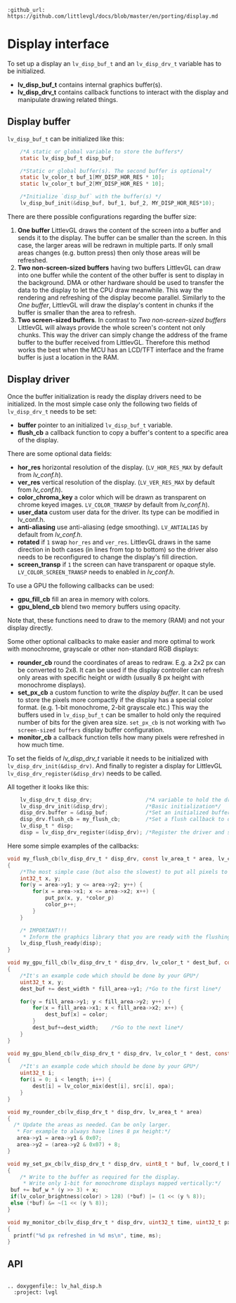 ```eval_rst
:github_url: https://github.com/littlevgl/docs/blob/master/en/porting/display.md
```
# Display interface

To set up a display an `lv_disp_buf_t` and an `lv_disp_drv_t` variable has to be initialized.
- **lv_disp_buf_t** contains internal graphics buffer(s).
- **lv_disp_drv_t** contains callback functions to interact with the display and manipulate drawing related things.


## Display buffer

`lv_disp_buf_t` can be initialized like this:
```c
    /*A static or global variable to store the buffers*/
    static lv_disp_buf_t disp_buf;

    /*Static or global buffer(s). The second buffer is optional*/
    static lv_color_t buf_1[MY_DISP_HOR_RES * 10];
    static lv_color_t buf_2[MY_DISP_HOR_RES * 10];

    /*Initialize `disp_buf` with the buffer(s) */
    lv_disp_buf_init(&disp_buf, buf_1, buf_2, MY_DISP_HOR_RES*10);
```

There are there possible configurations regarding the buffer size:
1. **One buffer** LittlevGL draws the content of the screen into a buffer and sends it to the display.
The buffer can be smaller than the screen. In this case, the larger areas will be redrawn in multiple parts.
If only small areas changes (e.g. button press) then only those areas will be refreshed.
2. **Two non-screen-sized buffers** having two buffers LittlevGL can draw into one buffer while the content of the other buffer is sent to display in the background.
DMA or other hardware should be used to transfer the data to the display to let the CPU draw meanwhile.
This way the rendering and refreshing of the display become parallel.
Similarly to the *One buffer*, LittlevGL will draw the display's content in chunks if the buffer is smaller than the area to refresh.
3. **Two screen-sized buffers**.
In contrast to *Two non-screen-sized buffers* LittlevGL will always provide the whole screen's content not only chunks.
This way the driver can simply change the address of the frame buffer to the buffer received from LittlevGL.
Therefore this method works the best when the MCU has an LCD/TFT interface and the frame buffer is just a location in the RAM.


## Display driver

Once the buffer initialization is ready the display drivers need to be initialized. In the most simple case only the following two fields of `lv_disp_drv_t` needs to be set:
- **buffer** pointer to an initialized `lv_disp_buf_t` variable.
- **flush_cb** a callback function to copy a buffer's content to a specific area of the display.

There are some optional data fields:
- **hor_res** horizontal resolution of the display. (`LV_HOR_RES_MAX` by default from *lv_conf.h*).
- **ver_res** vertical resolution of the display. (`LV_VER_RES_MAX` by default from *lv_conf.h*).
- **color_chroma_key** a color which will be drawn as transparent on chrome keyed images. `LV_COLOR_TRANSP` by default from *lv_conf.h*).
- **user_data** custom user data for the driver. Its type can be modified in lv_conf.h.
- **anti-aliasing** use anti-aliasing (edge smoothing). `LV_ANTIALIAS` by default  from *lv_conf.h*.
- **rotated** if `1` swap `hor_res` and `ver_res`. LittlevGL draws in the same direction in both cases (in lines from top to bottom) so the driver also needs to be reconfigured to change the display's fill direction.
- **screen_transp** if `1` the screen can have transparent or opaque style. `LV_COLOR_SCREEN_TRANSP` needs to enabled in *lv_conf.h*.

To use a GPU the following callbacks can be used:
- **gpu_fill_cb** fill an area in memory with colors.
- **gpu_blend_cb** blend two memory buffers using opacity.

Note that, these functions need to draw to the memory (RAM) and not your display directly.

Some other optional callbacks to make easier and more optimal to work with monochrome, grayscale or other non-standard RGB displays:
- **rounder_cb** round the coordinates of areas to redraw. E.g. a 2x2 px can be converted to 2x8.
It can be used if the display controller can refresh only areas with specific height or width (usually 8 px height with monochrome displays).
- **set_px_cb** a custom function to write the *display buffer*.
It can be used to store the pixels more compactly if the display has a special color format. (e.g. 1-bit monochrome, 2-bit grayscale etc.)
This way the buffers used in `lv_disp_buf_t` can be smaller to hold only the required number of bits for the given area size. `set_px_cb` is not working with `Two screen-sized buffers` display buffer configuration.
- **monitor_cb** a callback function tells how many pixels were refreshed in how much time.

To set the fields of *lv_disp_drv_t* variable it needs to be initialized with `lv_disp_drv_init(&disp_drv)`.
And finally to register a display for LittlevGL `lv_disp_drv_register(&disp_drv)` needs to be called.

All together it looks like this:
```c
    lv_disp_drv_t disp_drv;                 /*A variable to hold the drivers. Can be local variable*/
    lv_disp_drv_init(&disp_drv);            /*Basic initialization*/
    disp_drv.buffer = &disp_buf;            /*Set an initialized buffer*/
    disp_drv.flush_cb = my_flush_cb;        /*Set a flush callback to draw to the display*/
    lv_disp_t * disp;
    disp = lv_disp_drv_register(&disp_drv); /*Register the driver and save the created display objects*/
```

Here some simple examples of the callbacks:
```c
void my_flush_cb(lv_disp_drv_t * disp_drv, const lv_area_t * area, lv_color_t * color_p)
{
    /*The most simple case (but also the slowest) to put all pixels to the screen one-by-one*/
    int32_t x, y;
    for(y = area->y1; y <= area->y2; y++) {
        for(x = area->x1; x <= area->x2; x++) {
            put_px(x, y, *color_p)
            color_p++;
        }
    }

    /* IMPORTANT!!!
     * Inform the graphics library that you are ready with the flushing*/
    lv_disp_flush_ready(disp);
}

void my_gpu_fill_cb(lv_disp_drv_t * disp_drv, lv_color_t * dest_buf, const lv_area_t * dest_area, const lv_area_t * fill_area, lv_color_t color);
{
    /*It's an example code which should be done by your GPU*/
    uint32_t x, y;
    dest_buf += dest_width * fill_area->y1; /*Go to the first line*/

    for(y = fill_area->y1; y < fill_area->y2; y++) {
        for(x = fill_area->x1; x < fill_area->x2; x++) {
            dest_buf[x] = color;
        }
        dest_buf+=dest_width;    /*Go to the next line*/
    }
}

void my_gpu_blend_cb(lv_disp_drv_t * disp_drv, lv_color_t * dest, const lv_color_t * src, uint32_t length, lv_opa_t opa)
{
    /*It's an example code which should be done by your GPU*/
    uint32_t i;
    for(i = 0; i < length; i++) {
        dest[i] = lv_color_mix(dest[i], src[i], opa);
    }
}

void my_rounder_cb(lv_disp_drv_t * disp_drv, lv_area_t * area)
{
  /* Update the areas as needed. Can be only larger.
   * For example to always have lines 8 px height:*/
   area->y1 = area->y1 & 0x07;
   area->y2 = (area->y2 & 0x07) + 8;
}

void my_set_px_cb(lv_disp_drv_t * disp_drv, uint8_t * buf, lv_coord_t buf_w, lv_coord_t x, lv_coord_t y, lv_color_t color, lv_opa_t opa)
{
    /* Write to the buffer as required for the display.
     * Write only 1-bit for monochrome displays mapped vertically:*/
 buf += buf_w * (y >> 3) + x;
 if(lv_color_brightness(color) > 128) (*buf) |= (1 << (y % 8));
 else (*buf) &= ~(1 << (y % 8));
}

void my_monitor_cb(lv_disp_drv_t * disp_drv, uint32_t time, uint32_t px)
{
  printf("%d px refreshed in %d ms\n", time, ms);
}
```

## API

```eval_rst

.. doxygenfile:: lv_hal_disp.h
  :project: lvgl

```
